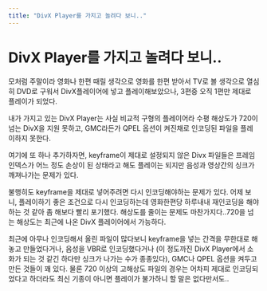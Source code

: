 ```yaml
---
title: "DivX Player를 가지고 놀려다 보니.."
---
```

# DivX Player를 가지고 놀려다 보니..

모처럼 주말이라 영화나 한편 때릴 생각으로 영화를 한편 받아서 TV로 볼 생각으로 열심히 DVD로 구워서 DivX플레이어에 넣고 플레이해보았으나, 3편중 오직 1편만 제대로 플레이가 되었다.

내가 가지고 있는 DivX Player는 사실 비교적 구형의 플레이어라 수평 해상도가 720이 넘는 DivX을 지원 못하고, GMC라든가 QPEL 옵션이 켜진채로 인코딩된 파일을 플레이하지 못한다.

여기에 또 하나 추가하자면, keyframe이 제대로 설정되지 않은 Divx 파일들은 프레임인덱스가 어느 정도 손상이 된 상태라고 해도 플레이는 되지만 음성과 영상간의 싱크가 깨져나가는 문제가 있다.

불행히도 keyframe을 제대로 넣어주려면 다시 인코딩해야하는 문제가 있다. 어제 보니, 플레이하기 좋은 조건으로 다시 인코딩하는데 영화한편당 하루내내 재인코딩을 해야하는 것 같아 좀 해보다 빨리 포기했다. 해상도를 줄이는 문제도 마찬가지다..720을 넘는 해상도는 최근에 나온 DivX 플레이어에서 가능하다.

최근에 아무나 인코딩해서 올린 파일이 많다보니 keyframe을 넣는 간격을 무한대로 해놓고 만들었다거나, 음성을 VBR로 인코딩했다거나 (이 정도까진 DivX Player에서 소화가 되는 것 같긴 하다만 싱크가 나가는 수가 종종있다), GMC나 QPEL 옵션을 켜두고 만든 것들이 꽤 있다. 물론 720 이상의 고해상도 파일의 경우는 어차피 제대로 인코딩되었다고 하더라도 최신 기종이 아니면 플레이가 불가하니 할 말은 없다만서도..


